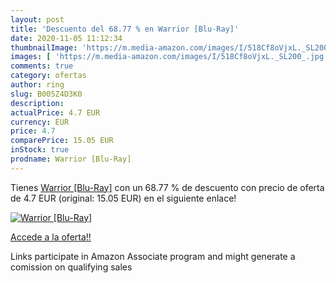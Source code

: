 ```yaml
---
layout: post
title: 'Descuento del 68.77 % en Warrior [Blu-Ray]'
date: 2020-11-05 11:12:34
thumbnailImage: 'https://m.media-amazon.com/images/I/518Cf8oVjxL._SL200_.jpg'
images: [ 'https://m.media-amazon.com/images/I/518Cf8oVjxL._SL200_.jpg' ]
comments: true
category: ofertas
author: ring
slug: B005Z4D3K0
description:
actualPrice: 4.7 EUR
currency: EUR
price: 4.7
comparePrice: 15.05 EUR
inStock: true
prodname: Warrior [Blu-Ray]
---
```


Tienes [Warrior [Blu-Ray]](https://www.amazon.fr/dp/B005Z4D3K0/?tag=tolees0d-21) con un 68.77 % de descuento con precio de oferta de 4.7 EUR (original: 15.05 EUR) en el siguiente enlace!

[![Warrior [Blu-Ray]](https://m.media-amazon.com/images/I/518Cf8oVjxL._SL200_.jpg)](https://www.amazon.fr/dp/B005Z4D3K0/?tag=tolees0d-21)

[Accede a la oferta!!](https://www.amazon.fr/dp/B005Z4D3K0/?tag=tolees0d-21)

Links participate in Amazon Associate program and might generate a comission on qualifying sales


